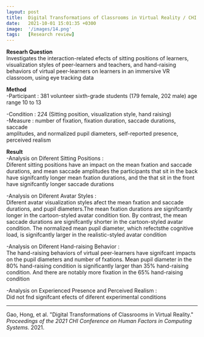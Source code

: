 ```yaml
---
layout: post
title:  Digital Transformations of Classrooms in Virtual Reality / CHI 2021
date:   2021-10-01 15:01:35 +0300
image:  '/images/14.png'
tags:   [Research review]
---
```

**Researh Question**<br/>
Investigates the interaction-related efects of sitting positions of learners, visualization styles of peer-learners and teachers, and hand-raising behaviors of virtual peer-learners on learners in an immersive VR classroom, using eye tracking data

**Method**<br/>
-Participant : 381 volunteer sixth-grade students (179 female, 202 male) age range 10 to 13

-Condition : 2*2*4 (Sitting position, visualization style, hand raising)<br/>
-Measure : number of fixation, fixation duration, saccade durations, saccade<br/>
amplitudes, and normalized pupil diameters, self-reported presence, perceived realism<br/>


**Result**<br/>
-Analysis on Diferent Sitting Positions :<br/>
Diferent sitting positions have an impact on the mean fxation and
saccade durations, and mean saccade amplitudes the participants that sit in the back have signifcantly longer mean fxation durations, and the that sit in the front have signifcantly longer saccade durations

-Analysis on Diferent Avatar Styles :<br/>
Diferent avatar visualization styles afect the mean fxation and saccade durations, and pupil diameters.The mean fxation durations are signifcantly longer in the cartoon-styled avatar condition tion. By contrast, the mean saccade durations are signifcantly shorter in the cartoon-styled avatar condition. The normalized mean pupil diameter, which refectsthe cognitive load, is signifcantly larger in the realistic-styled avatar condition

-Analysis on Diferent Hand-raising Behavior :<br/>
The hand-raising behaviors of virtual peer-learners have signifcant impacts on the pupil diameters and number of fxations. Mean pupil diameter in the 80% hand-raising condition is significantly larger than 35% hand-raising condition. And there are notably more fixation in the 65% hand-raising condition

-Analysis on Experienced Presence and Perceived Realism :<br/>
Did not fnd signifcant efects of diferent experimental conditions

___

Gao, Hong, et al. "Digital Transformations of Classrooms in Virtual Reality." *Proceedings of the 2021 CHI Conference on Human Factors in Computing Systems.* 2021.
